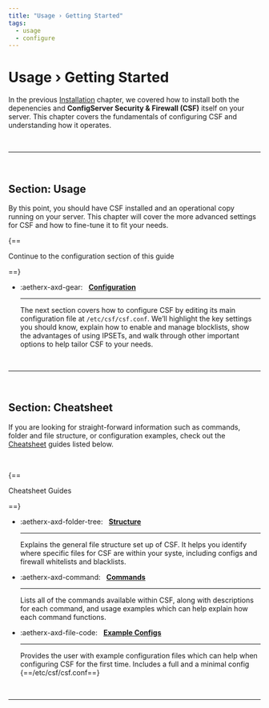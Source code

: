 ```yaml
---
title: "Usage › Getting Started"
tags:
  - usage
  - configure
---
```


# Usage › Getting Started

In the previous [Installation](../install/dependencies.md) chapter, we covered how to install both the depenencies and **ConfigServer Security & Firewall (CSF)** itself on your server. This chapter covers the fundamentals of configuring CSF and understanding how it operates. 

<br />

---

<br />

## Section: Usage

By this point, you should have CSF installed and an operational copy running on your server. This chapter will cover the more advanced settings for CSF and how to fine-tune it to fit your needs.

{==

Continue to the configuration section of this guide

==}

<div class="grid cards" markdown>

-   :aetherx-axd-gear: &nbsp; __[Configuration](../usage/configuration.md)__

    ---

    The next section covers how to configure CSF by editing its main configuration file at `/etc/csf/csf.conf`. We’ll highlight the key settings you should know, explain how to enable and manage blocklists, show the advantages of using IPSETs, and walk through other important options to help tailor CSF to your needs.

</div>

<br />

---

<br />

## Section: Cheatsheet

If you are looking for straight-forward information such as commands, folder and file structure, or configuration examples, check out the [Cheatsheet](./cheatsheet/home.md) guides listed below.

<br />

{==

Cheatsheet Guides

==}

<div class="grid cards" markdown>

-   :aetherx-axd-folder-tree: &nbsp; __[Structure](../usage/cheatsheet/structure.md)__

    ---

    Explains the general file structure set up of CSF. 
    It helps you identify where specific files for 
    CSF are within your syste, including configs and 
    firewall whitelists and blacklists.

-   :aetherx-axd-command: &nbsp; __[Commands](../usage/cheatsheet/commands.md)__

    ---

    Lists all of the commands available within CSF, 
    along with descriptions for each command, and 
    usage examples which can help explain how each
    command functions.

-   :aetherx-axd-file-code: &nbsp; __[Example Configs](../usage/cheatsheet/conf.md)__

    ---

    Provides the user with example configuration 
    files which can help when configuring CSF for
    the first time. Includes a full and a minimal
    config {==/etc/csf/csf.conf==}

</div>

<br />

---

<br />
